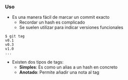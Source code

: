 ### Uso
* Es una manera fácil de marcar un commit exacto
  * Recordar un hash es complicado
  * Se suelen utilizar para indicar versiones funcionales
```shell
$ git tag
v0.1
v0.3
v1.0
...
```
* Existen dos tipos de tags:
  * **Simples**: Es como un alias a un hash en concreto
  * **Anotado**: Permite añadir una nota al tag
